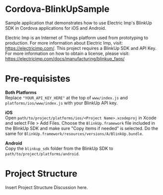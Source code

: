 # Cordova-BlinkUpSample
Sample application that demonstrates how to use Electric Imp's BlinkUp SDK in Cordova applications for iOS and Android.

Electric Imp is an Internet of Things platform used from prototyping to production. For more information about Electric Imp, visit: https://electricimp.com/. This project requires a BlinkUp SDK and API Key. For more information on how to obtain a license, please visit: https://electricimp.com/docs/manufacturing/blinkup_faqs/

# Pre-requisistes
**Both Platforms**<br>
Replace `"YOUR_API_KEY_HERE"` at the top of `www/index.js` and `platforms/ios/www/index.js` with your BlinkUp API key.

**iOS**<br>
Open `path/to/project/platforms/ios/<Project Name>.xcodeproj` in Xcode and select File > Add Files. Choose the `BlinkUp.framework` file included in the BlinkUp SDK and make sure "Copy items if needed" is selected. Do the same for `BlinkUp.framework/resources/versions/A/BlinkUp.bundle`.

**Android**<br>
Copy the `blinkup_sdk` folder from the BlinkUp SDK to `path/to/project/platforms/android`. 

# Project Structure
Insert Project Structure Discussion here.


